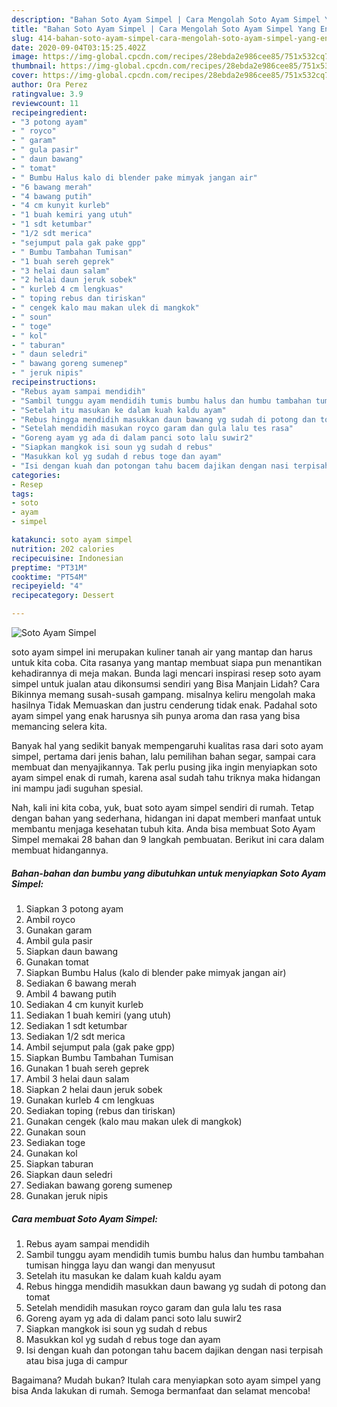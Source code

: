 ```yaml
---
description: "Bahan Soto Ayam Simpel | Cara Mengolah Soto Ayam Simpel Yang Enak Banget"
title: "Bahan Soto Ayam Simpel | Cara Mengolah Soto Ayam Simpel Yang Enak Banget"
slug: 414-bahan-soto-ayam-simpel-cara-mengolah-soto-ayam-simpel-yang-enak-banget
date: 2020-09-04T03:15:25.402Z
image: https://img-global.cpcdn.com/recipes/28ebda2e986cee85/751x532cq70/soto-ayam-simpel-foto-resep-utama.jpg
thumbnail: https://img-global.cpcdn.com/recipes/28ebda2e986cee85/751x532cq70/soto-ayam-simpel-foto-resep-utama.jpg
cover: https://img-global.cpcdn.com/recipes/28ebda2e986cee85/751x532cq70/soto-ayam-simpel-foto-resep-utama.jpg
author: Ora Perez
ratingvalue: 3.9
reviewcount: 11
recipeingredient:
- "3 potong ayam"
- " royco"
- " garam"
- " gula pasir"
- " daun bawang"
- " tomat"
- " Bumbu Halus kalo di blender pake mimyak jangan air"
- "6 bawang merah"
- "4 bawang putih"
- "4 cm kunyit kurleb"
- "1 buah kemiri yang utuh"
- "1 sdt ketumbar"
- "1/2 sdt merica"
- "sejumput pala gak pake gpp"
- " Bumbu Tambahan Tumisan"
- "1 buah sereh geprek"
- "3 helai daun salam"
- "2 helai daun jeruk sobek"
- " kurleb 4 cm lengkuas"
- " toping rebus dan tiriskan"
- " cengek kalo mau makan ulek di mangkok"
- " soun"
- " toge"
- " kol"
- " taburan"
- " daun seledri"
- " bawang goreng sumenep"
- " jeruk nipis"
recipeinstructions:
- "Rebus ayam sampai mendidih"
- "Sambil tunggu ayam mendidih tumis bumbu halus dan humbu tambahan tumisan hingga layu dan wangi dan menyusut"
- "Setelah itu masukan ke dalam kuah kaldu ayam"
- "Rebus hingga mendidih masukkan daun bawang yg sudah di potong dan tomat"
- "Setelah mendidih masukan royco garam dan gula lalu tes rasa"
- "Goreng ayam yg ada di dalam panci soto lalu suwir2"
- "Siapkan mangkok isi soun yg sudah d rebus"
- "Masukkan kol yg sudah d rebus toge dan ayam"
- "Isi dengan kuah dan potongan tahu bacem dajikan dengan nasi terpisah atau bisa juga di campur"
categories:
- Resep
tags:
- soto
- ayam
- simpel

katakunci: soto ayam simpel 
nutrition: 202 calories
recipecuisine: Indonesian
preptime: "PT31M"
cooktime: "PT54M"
recipeyield: "4"
recipecategory: Dessert

---
```



![Soto Ayam Simpel](https://img-global.cpcdn.com/recipes/28ebda2e986cee85/751x532cq70/soto-ayam-simpel-foto-resep-utama.jpg)


soto ayam simpel ini merupakan kuliner tanah air yang mantap dan harus untuk kita coba. Cita rasanya yang mantap membuat siapa pun menantikan kehadirannya di meja makan.
Bunda lagi mencari inspirasi resep soto ayam simpel untuk jualan atau dikonsumsi sendiri yang Bisa Manjain Lidah? Cara Bikinnya memang susah-susah gampang. misalnya keliru mengolah maka hasilnya Tidak Memuaskan dan justru cenderung tidak enak. Padahal soto ayam simpel yang enak harusnya sih punya aroma dan rasa yang bisa memancing selera kita.

Banyak hal yang sedikit banyak mempengaruhi kualitas rasa dari soto ayam simpel, pertama dari jenis bahan, lalu pemilihan bahan segar, sampai cara membuat dan menyajikannya. Tak perlu pusing jika ingin menyiapkan soto ayam simpel enak di rumah, karena asal sudah tahu triknya maka hidangan ini mampu jadi suguhan spesial.




Nah, kali ini kita coba, yuk, buat soto ayam simpel sendiri di rumah. Tetap dengan bahan yang sederhana, hidangan ini dapat memberi manfaat untuk membantu menjaga kesehatan tubuh kita. Anda bisa membuat Soto Ayam Simpel memakai 28 bahan dan 9 langkah pembuatan. Berikut ini cara dalam membuat hidangannya.

<!--inarticleads1-->

##### Bahan-bahan dan bumbu yang dibutuhkan untuk menyiapkan Soto Ayam Simpel:

1. Siapkan 3 potong ayam
1. Ambil  royco
1. Gunakan  garam
1. Ambil  gula pasir
1. Siapkan  daun bawang
1. Gunakan  tomat
1. Siapkan  Bumbu Halus (kalo di blender pake mimyak jangan air)
1. Sediakan 6 bawang merah
1. Ambil 4 bawang putih
1. Sediakan 4 cm kunyit kurleb
1. Sediakan 1 buah kemiri (yang utuh)
1. Sediakan 1 sdt ketumbar
1. Sediakan 1/2 sdt merica
1. Ambil sejumput pala (gak pake gpp)
1. Siapkan  Bumbu Tambahan Tumisan
1. Gunakan 1 buah sereh geprek
1. Ambil 3 helai daun salam
1. Siapkan 2 helai daun jeruk sobek
1. Gunakan  kurleb 4 cm lengkuas
1. Sediakan  toping (rebus dan tiriskan)
1. Gunakan  cengek (kalo mau makan ulek di mangkok)
1. Gunakan  soun
1. Sediakan  toge
1. Gunakan  kol
1. Siapkan  taburan
1. Siapkan  daun seledri
1. Sediakan  bawang goreng sumenep
1. Gunakan  jeruk nipis




<!--inarticleads2-->

##### Cara membuat Soto Ayam Simpel:

1. Rebus ayam sampai mendidih
1. Sambil tunggu ayam mendidih tumis bumbu halus dan humbu tambahan tumisan hingga layu dan wangi dan menyusut
1. Setelah itu masukan ke dalam kuah kaldu ayam
1. Rebus hingga mendidih masukkan daun bawang yg sudah di potong dan tomat
1. Setelah mendidih masukan royco garam dan gula lalu tes rasa
1. Goreng ayam yg ada di dalam panci soto lalu suwir2
1. Siapkan mangkok isi soun yg sudah d rebus
1. Masukkan kol yg sudah d rebus toge dan ayam
1. Isi dengan kuah dan potongan tahu bacem dajikan dengan nasi terpisah atau bisa juga di campur




Bagaimana? Mudah bukan? Itulah cara menyiapkan soto ayam simpel yang bisa Anda lakukan di rumah. Semoga bermanfaat dan selamat mencoba!
